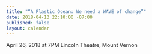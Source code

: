 ```yaml
---
title: "“A Plastic Ocean: We need a WAVE of change”"
date: 2018-04-13 22:10:00 -07:00
published: false
layout: calendar
---
```


April 26, 2018 at 7PM Lincoln Theatre, Mount Vernon